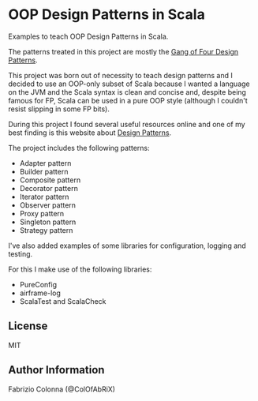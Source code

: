# OOP Design Patterns in Scala

Examples to teach OOP Design Patterns in Scala.

The patterns treated in this project are mostly the [Gang of Four Design
Patterns](https://www.wikiwand.com/en/Design_Patterns).

This project was born out of necessity to teach design patterns and I decided to use an OOP-only
subset of Scala because I wanted a language on the JVM and the Scala syntax is clean and concise
and, despite being famous for FP, Scala can be used in a pure OOP style (although I couldn't resist
slipping in some FP bits).

During this project I found several useful resources online and one of my best finding is this
website about [Design Patterns](https://refactoring.guru/design-patterns).

The project includes the following patterns:

* Adapter pattern
* Builder pattern
* Composite pattern
* Decorator pattern
* Iterator pattern
* Observer pattern
* Proxy pattern
* Singleton pattern
* Strategy pattern

I've also added examples of some libraries for configuration, logging and testing.

For this I make use of the following libraries:

* PureConfig
* airframe-log
* ScalaTest and ScalaCheck

## License

MIT

## Author Information

Fabrizio Colonna (@ColOfAbRiX)

